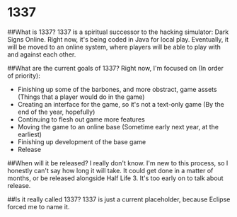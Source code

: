 # 1337


##What is 1337?
1337 is a spiritual successor to the hacking simulator: Dark Signs Online. Right now, it's being coded in Java for local play. Eventually, it will be moved to an online system, where players will be able to play with and against each other.

##What are the current goals of 1337?
Right now, I'm focused on (In order of priority):

* Finishing up some of the barbones, and more obstract, game assets (Things that a player would do in the game)
* Creating an interface for the game, so it's not a text-only game (By the end of the year, hopefully)
* Continuing to flesh out game more features
* Moving the game to an online base (Sometime early next year, at the earliest)
* Finishing up development of the base game
* Release

##When will it be released?
I really don't know. I'm new to this process, so I honestly can't say how long it will take. It could get done in a matter of months, or be released alongside Half Life 3. It's too early on to talk about release.

##Is it really called 1337?
1337 is just a current placeholder, because Eclipse forced me to name it.

